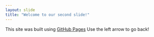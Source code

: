 ```yaml
---
layout: slide
title: "Welcome to our second slide!"
---
```

This site was built using [GitHub Pages](https://pages.github.com/)
Use the left arrow to go back!
